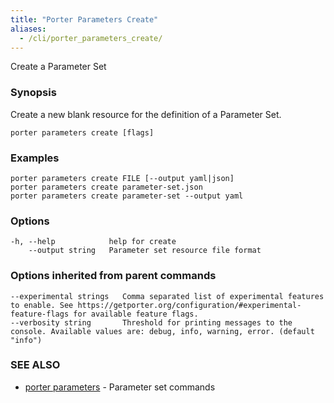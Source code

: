 ```yaml
---
title: "Porter Parameters Create"
aliases:
  - /cli/porter_parameters_create/
---
```


Create a Parameter Set

### Synopsis

Create a new blank resource for the definition of a Parameter Set.

```
porter parameters create [flags]
```

### Examples

```
porter parameters create FILE [--output yaml|json]
porter parameters create parameter-set.json
porter parameters create parameter-set --output yaml
```

### Options

```
-h, --help            help for create
    --output string   Parameter set resource file format
```

### Options inherited from parent commands

```
--experimental strings   Comma separated list of experimental features to enable. See https://getporter.org/configuration/#experimental-feature-flags for available feature flags.
--verbosity string       Threshold for printing messages to the console. Available values are: debug, info, warning, error. (default "info")
```

### SEE ALSO

- [porter parameters](/cli/porter_parameters/) - Parameter set commands
